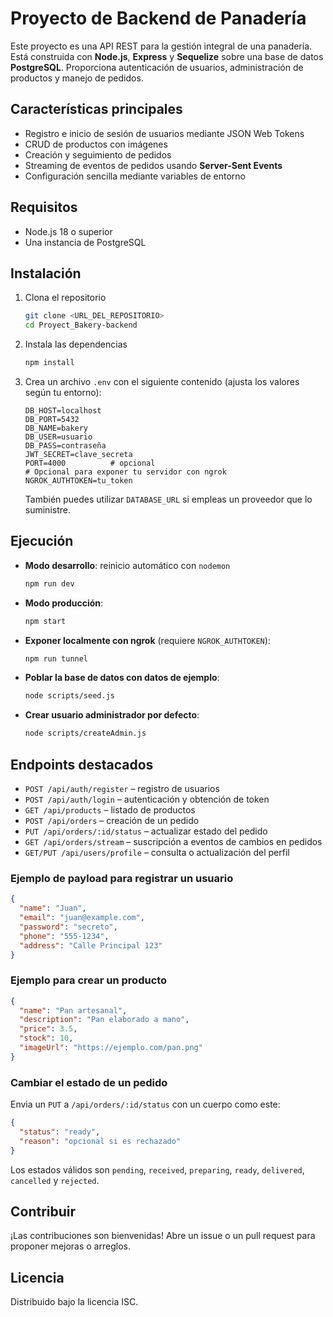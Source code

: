 # Proyecto de Backend de Panadería

Este proyecto es una API REST para la gestión integral de una panadería. Está construida con **Node.js**, **Express** y **Sequelize** sobre una base de datos **PostgreSQL**. Proporciona autenticación de usuarios, administración de productos y manejo de pedidos.

## Características principales

- Registro e inicio de sesión de usuarios mediante JSON Web Tokens
- CRUD de productos con imágenes
- Creación y seguimiento de pedidos
- Streaming de eventos de pedidos usando **Server-Sent Events**
- Configuración sencilla mediante variables de entorno

## Requisitos

- Node.js 18 o superior
- Una instancia de PostgreSQL

## Instalación

1. Clona el repositorio
   ```bash
   git clone <URL_DEL_REPOSITORIO>
   cd Proyect_Bakery-backend
   ```
2. Instala las dependencias
   ```bash
   npm install
   ```
3. Crea un archivo `.env` con el siguiente contenido (ajusta los valores según tu entorno):
   ```env
   DB_HOST=localhost
   DB_PORT=5432
   DB_NAME=bakery
   DB_USER=usuario
   DB_PASS=contraseña
   JWT_SECRET=clave_secreta
   PORT=4000          # opcional
   # Opcional para exponer tu servidor con ngrok
   NGROK_AUTHTOKEN=tu_token
   ```
   También puedes utilizar `DATABASE_URL` si empleas un proveedor que lo suministre.

## Ejecución

- **Modo desarrollo**: reinicio automático con `nodemon`
  ```bash
  npm run dev
  ```
- **Modo producción**:
  ```bash
  npm start
  ```
- **Exponer localmente con ngrok** (requiere `NGROK_AUTHTOKEN`):
  ```bash
  npm run tunnel
  ```
- **Poblar la base de datos con datos de ejemplo**:
  ```bash
  node scripts/seed.js
  ```
- **Crear usuario administrador por defecto**:
  ```bash
  node scripts/createAdmin.js
  ```

## Endpoints destacados

- `POST /api/auth/register` – registro de usuarios
- `POST /api/auth/login` – autenticación y obtención de token
- `GET /api/products` – listado de productos
- `POST /api/orders` – creación de un pedido
- `PUT /api/orders/:id/status` – actualizar estado del pedido
- `GET /api/orders/stream` – suscripción a eventos de cambios en pedidos
- `GET/PUT /api/users/profile` – consulta o actualización del perfil

### Ejemplo de payload para registrar un usuario

```json
{
  "name": "Juan",
  "email": "juan@example.com",
  "password": "secreto",
  "phone": "555-1234",
  "address": "Calle Principal 123"
}
```

### Ejemplo para crear un producto

```json
{
  "name": "Pan artesanal",
  "description": "Pan elaborado a mano",
  "price": 3.5,
  "stock": 10,
  "imageUrl": "https://ejemplo.com/pan.png"
}
```

### Cambiar el estado de un pedido

Envia un `PUT` a `/api/orders/:id/status` con un cuerpo como este:

```json
{
  "status": "ready",
  "reason": "opcional si es rechazado"
}
```

Los estados válidos son `pending`, `received`, `preparing`, `ready`, `delivered`, `cancelled` y `rejected`.

## Contribuir

¡Las contribuciones son bienvenidas! Abre un issue o un pull request para proponer mejoras o arreglos.

## Licencia

Distribuido bajo la licencia ISC.
